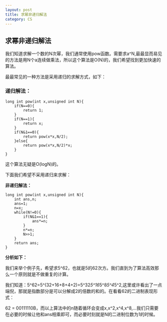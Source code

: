 ```yaml
---
layout: post
title: 求幂非递归解法
category: CS
---
```



## 求幂非递归解法

我们知道求解一个数的N次幂，我们通常使用pow函数。需要求a^N,最最显而易见的方法是用N个a连续做乘法，所以这个算法是O(N)的，我们希望找到更加快速的算法。

最最常见的一种方法是采用递归的求解方式，如下：

### 递归解法：
```
long int pow(int x,unsigned int N){
	if(N==0){
		return 1;
	}
	if(N==1){
		return x;
	}
	if(N&1==0){
		return pow(x*x,N/2);
	}else{
		return pow(x*x,N/2)*x;
	}
}

```

这个算法无疑是O(logN)的。

下面我们希望不采用递归来求解：

**非递归解法：**

```
long int pow(int x,unsigned int N){
	int ans,n;
	ans=1;
	n=x;
	while(N!=0){
		if(N&1==1){
			ans*=n;
		}
		n*=n;
		N>>1;
	}
	return ans;
}
```

**分析如下：**

我们来举个例子先，希望求5^62，也就是5的62次方。我们直到为了算法高效那么一个原则就是不做重复的计算。

我们知道：5^62=5^(32+16+8+4+2)=5^32*5^16*5^8*5^4*5^2,这里或许看出了一点端倪，那就是指数部分是可以分解成2的倍数的和的。在看看62的二进制表现形式：

62 = 00111110B，而以上算法中的n随着循环会变成x,x^2,x^4,x^8,...我们只需要在必要的时候让他和ans相乘即可，而必要时刻就是N的二进制位数为1的时候。
